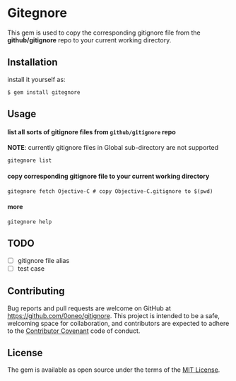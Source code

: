 # Gitegnore

This gem is used to copy the corresponding gitignore file from the **github/gitignore** repo to your current working directory.

## Installation

install it yourself as:

    $ gem install gitegnore

## Usage

#### list all sorts of gitignore files from `github/gitignore` repo

**NOTE**: currently gitignore files in Global sub-directory are not supported
```
gitegnore list
```

#### copy corresponding gitignore file to your current working directory
```
gitegnore fetch Ojective-C # copy Objective-C.gitignore to $(pwd)
```

#### more
```
gitegnore help
```

## TODO 
- [ ] gitignore file alias
- [ ] test case

## Contributing

Bug reports and pull requests are welcome on GitHub at https://github.com/0oneo/gitignore. This project is intended to be a safe, welcoming space for collaboration, and contributors are expected to adhere to the [Contributor Covenant](http://contributor-covenant.org) code of conduct.

## License

The gem is available as open source under the terms of the [MIT License](http://opensource.org/licenses/MIT).
